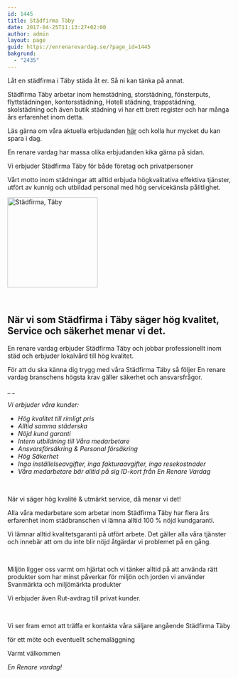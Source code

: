 ```yaml
---
id: 1445
title: Städfirma Täby
date: 2017-04-25T11:13:27+02:00
author: admin
layout: page
guid: https://enrenarevardag.se/?page_id=1445
bakgrund:
  - "2435"
---
```

Låt en städfirma i Täby städa åt er. Så ni kan tänka på annat.

Städfirma Täby arbetar inom hemstädning, storstädning, fönsterputs, flyttstädningen, kontorsstädning, Hotell städning, trappstädning, skolstädning och även butik städning vi har ett brett register och har många års erfarenhet inom detta.

Läs gärna om våra aktuella erbjudanden [här](https://enrenarevardag.se/erbjudanden/) och kolla hur mycket du kan spara i dag.

En renare vardag har massa olika erbjudanden kika gärna på sidan.

Vi erbjuder Städfirma Täby för både företag och privatpersoner

Vårt motto inom städningar att alltid erbjuda högkvalitativa effektiva tjänster, utfört av kunnig och utbildad personal med hög servicekänsla pålitlighet.

[<img class="wp-image-1446 aligncenter" src="https://enrenarevardag.se/wp-content/uploads/2017/04/Flyttstädning-13-300x300.jpg" alt="Städfirma, Täby " width="203" height="203" srcset="https://enrenarevardag.se/wp-content/uploads/2017/04/Flyttstädning-13-300x300.jpg 300w, https://enrenarevardag.se/wp-content/uploads/2017/04/Flyttstädning-13-150x150.jpg 150w, https://enrenarevardag.se/wp-content/uploads/2017/04/Flyttstädning-13-125x125.jpg 125w, https://enrenarevardag.se/wp-content/uploads/2017/04/Flyttstädning-13.jpg 450w" sizes="(max-width: 203px) 100vw, 203px" />](https://enrenarevardag.se/pris/) 

&nbsp;

## **När vi som** **Städfirma i Täby** **säger hög kvalitet, Service och säkerhet menar vi det.**

En renare vardag erbjuder Städfirma Täby och jobbar professionellt inom städ och erbjuder lokalvård till hög kvalitet.

För att du ska känna dig trygg med våra Städfirma Täby så följer En renare vardag branschens högsta krav gäller säkerhet och ansvarsfrågor.

_ _

_Vi erbjuder våra kunder:_

  * _Hög kvalitet till rimligt pris_
  * _Alltid samma städerska_
  * _Nöjd kund garanti_
  * _Intern utbildning till Våra medarbetare_
  * _Ansvarsförsäkring & Personal försäkring_
  * _Hög Säkerhet_
  * _Inga inställelseavgifter, inga fakturaavgifter, inga resekostnader_
  * _Våra medarbetare bär alltid på sig ID-kort från En Renare Vardag_

&nbsp;

När vi säger hög kvalité & utmärkt service, då menar vi det!

Alla våra medarbetare som arbetar inom Städfirma Täby har flera års erfarenhet inom städbranschen vi lämna alltid 100 % nöjd kundgaranti.

Vi lämnar alltid kvalitetsgaranti på utfört arbete. Det gäller alla våra tjänster och innebär att om du inte blir nöjd åtgärdar vi problemet på en gång.

&nbsp;

Miljön ligger oss varmt om hjärtat och vi tänker alltid på att använda rätt produkter som har minst påverkar för miljön och jorden vi använder Svanmärkta och miljömärkta produkter

Vi erbjuder även Rut-avdrag till privat kunder.

&nbsp;

Vi ser fram emot att träffa er kontakta våra säljare angående Städfirma Täby

för ett möte och eventuellt schemaläggning

Varmt välkommen

_En Renare vardag!_